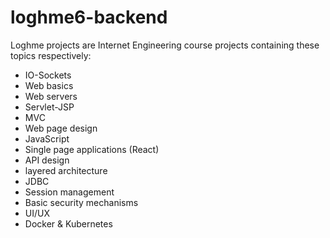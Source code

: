 # loghme6-backend

Loghme projects are Internet Engineering course projects containing these topics respectively:
- IO-Sockets
- Web basics
- Web servers
- Servlet-JSP
- MVC
- Web page design
- JavaScript
- Single page applications (React)
- API design
- layered architecture
- JDBC
- Session management
- Basic security mechanisms
- UI/UX
- Docker & Kubernetes
